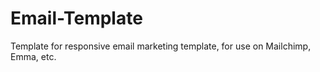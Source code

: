 # Email-Template
Template for responsive email marketing template, for use on Mailchimp, Emma, etc.
